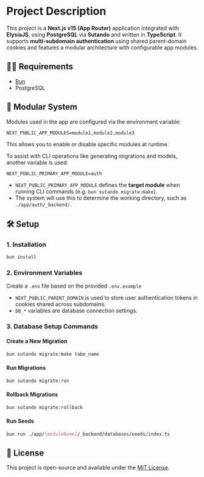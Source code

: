 # Project Description

This project is a **Next.js v15 (App Router)** application integrated with **ElysiaJS**, using **PostgreSQL** via **Sutando** and written in **TypeScript**. It supports **multi-subdomain authentication** using shared parent-domain cookies and features a modular architecture with configurable app modules.

## 🧑‍💻 Requirements

* [Bun](https://bun.sh)
* PostgreSQL

## 🧩 Modular System

Modules used in the app are configured via the environment variable:

```
NEXT_PUBLIC_APP_MODULES=module1,module2,module3
```

This allows you to enable or disable specific modules at runtime.

To assist with CLI operations like generating migrations and models, another variable is used:

```
NEXT_PUBLIC_PRIMARY_APP_MODULE=auth
```

- `NEXT_PUBLIC_PRIMARY_APP_MODULE` defines the **target module** when running CLI commands (e.g. `bun sutando migrate:make`).  
- The system will use this to determine the working directory, such as `./app/auth/_backend/`.

## 🛠️ Setup

### 1. Installation

```bash
bun install
```

### 2. Environment Variables

Create a `.env` file based on the provided `.env.example`

- `NEXT_PUBLIC_PARENT_DOMAIN` is used to store user authentication tokens in cookies shared across subdomains.
- `DB_*` variables are database connection settings.

### 3. Database Setup Commands

#### Create a New Migration

```bash
bun sutando migrate:make tabe_name
```

#### Run Migrations

```bash
bun sutando migrate:run
```

#### Rollback Migrations

```bash
bun sutando migrate:rollback
```

#### Run Seeds

```bash
bun run ./app/[moduleName]/_backend/databases/seeds/index.ts
```

## 📄 License

This project is open-source and available under the [MIT License](LICENSE).
